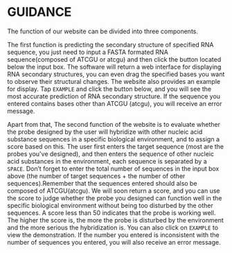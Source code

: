 # GUIDANCE

The function of our website can be divided into three components. 

The first function is predicting the secondary structure of specified RNA sequence, you just need to input a FASTA formated RNA sequence(composed of ATCGU or atcgu) and then click the button located below the input box. The software will return a web interface for displaying RNA secondary structures, you can even drag the specified bases you want to observe their structural changes. The website also provides an example for display. Tap `EXAMPLE` and click the button below, and you will see the most accurate prediction of RNA secondary structure. If the sequence you entered contains bases other than ATCGU (atcgu), you will receive an error message.

Apart from that, The second function of the website is to evaluate whether the probe designed by the user will hybridize with other nucleic acid substance sequences in a specific biological environment, and to assign a score based on this. The user first enters the target sequence (most are the probes you've designed), and then enters the sequence of other nucleic acid substances in the environment, each sequence is separated by a `SPACE`. Don’t forget to enter the total number of sequences in the input box above (the number of target sequences + the number of other sequences).Remember that the sequences entered should also be composed of ATCGU(atcgu).  We will soon return a score, and you can use the score to judge whether the probe you designed can function well in the specific biological environment without being too disturbed by the other sequences. A score less than 50 indicates that the probe is working well. The higher the score is, the more the probe is disturbed by the environment and the more serious the hybridization is. You can also click on `EXAMPLE` to view the demonstration. If the number you entered is inconsistent with the number of sequences you entered, you will also receive an error message.



